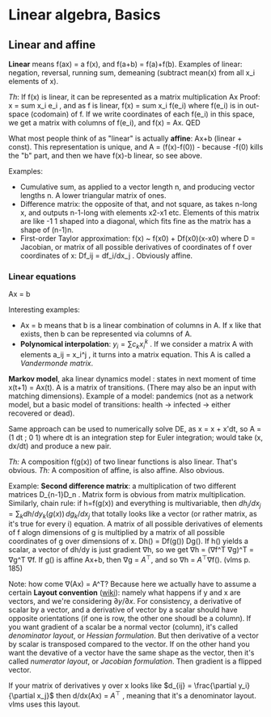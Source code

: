 # Linear algebra, Basics

## Linear and affine

**Linear** means f(ax) = a f(x), and f(a+b) = f(a)+f(b). Examples of linear: negation, reversal, running sum, demeaning (subtract mean(x) from all x_i elements of x).

*Th*: If f(x) is linear, it can be represented as a matrix multiplication Ax
Proof: x = sum x_i e_i , and as f is linear, f(x) = sum x_i f(e_i) where f(e_i) is in out-space (codomain) of f. If we write coordinates of each f(e_i) in this space, we get a matrix with columns of f(e_i), and f(x) = Ax. QED 

What most people think of as "linear" is actually **affine**: Ax+b (linear + const). This representation is unique, and A = (f(x)-f(0)) - because -f(0) kills the "b" part, and then we have f(x)-b linear, so see above.

Examples:
* Cumulative sum, as applied to a vector length n, and producing vector lengths n. A lower triangular matrix of ones.
* Difference matrix: the opposite of that, and not square, as takes n-long x, and outputs n-1-long with elements x2-x1 etc. Elements of this matrix are like -1 1 shaped into a diagonal, which fits fine as the matrix has a shape of (n-1)n.
* First-order Taylor approximation: f(x) ~ f(x0) + Df(x0)(x-x0) where D = Jacobian, or matrix of all possible derivatives of coordinates of f over coordinates of x: Df_ij = df_i/dx_j . Obviously affine.

### Linear equations
Ax = b

Interesting examples:
* Ax = b means that b is a linear combination of columns in A. If x like that exists, then b can be represented via columns of A.
* **Polynomical interpolation**: $y_i = \sum c_k x_i^k$ . If we consider a matrix A with elements a_ij = x_i^j , it turns into a matrix equation. This A is called a *Vandermonde matrix*.

**Markov model**, aka linear dynamics model : states in next moment of time x(t+1) = Ax(t). A is a matrix of transitions. (There may also be an input with matching dimensions). Example of a model: pandemics (not as a network model, but a basic model of transitions: health -> infected -> either recovered or dead).

Same approach can be used to numerically solve DE, as x = x + x'dt, so A = (1 dt ; 0 1) where dt is an integration step for Euler integration; would take (x, dx/dt) and produce a new pair.

_Th:_ A composition f(g(x)) of two linear functions is also linear. That's obvious.
_Th:_ A composition of affine, is also affine. Also obvious.

Example: **Second difference matrix**: a multiplication of two different matrices D_{n-1}D_n . Matrix form is obvious from matrix multiplication. Similarly, chain rule: if h=f(g(x)) and everything is multivariable, then $dh_i/dx_j =  \sum_k dh/dy_k (g(x)) \, dg_k/dx_j$ that totally looks like a vector (or rather matrix, as it's true for every i) equation. A matrix of all possible derivatives of elements of f alogn dimensions of g is multiplied by a matrix of all possible coordinates of g over dimensions of x. Dh() = Df(g()) Dg(). 
If h() yields a scalar, a vector of dh/dy is just gradient ∇h, so we get ∇h = (∇f^T ∇g)^T = ∇g^T ∇f.
If g() is affine Ax+b, then ∇g = $A^\top$, and so ∇h = $A^\top$∇f(). (vlms p. 185)

Note: how come ∇(Ax) = A^T? Because here we actually have to assume a certain **Layout convention** ([wiki](https://en.wikipedia.org/wiki/Matrix_calculus#Layout_conventions)): namely what happens if y and x are vectors, and we're considering $\partial y/\partial x$. For consistency, a derivative of scalar by a vector, and a derivative of vector by a scalar should have opposite orientations (if one is row, the other one shoudl be a column). If you want gradient of a scalar be a normal vector (column), it's called _denominator layout_, or _Hessian formulation_. But then derivative of a vector by scalar is transposed compared to the vector. If on the other hand you want the devative of a vector have the same shape as the vector, then it's called _numerator layout_, or _Jacobian formulation_. Then gradient is a flipped vector.

If your matrix of derivatives y over x looks like $d_{ij} = \frac{\partial y_i}{\partial x_j}$ then d/dx(Ax) = $A^\top$ , meaning that it's a denominator layout. vlms uses this layout.

